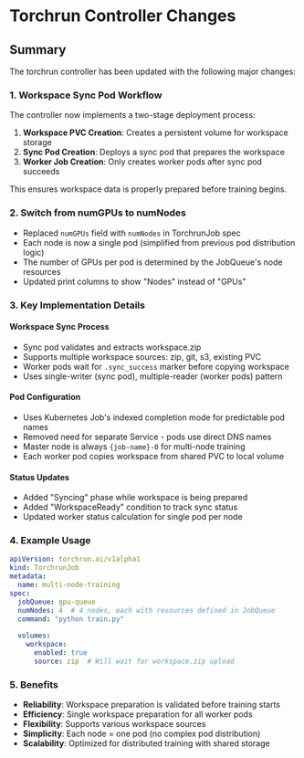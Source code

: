 # Torchrun Controller Changes

## Summary

The torchrun controller has been updated with the following major changes:

### 1. Workspace Sync Pod Workflow

The controller now implements a two-stage deployment process:
1. **Workspace PVC Creation**: Creates a persistent volume for workspace storage
2. **Sync Pod Creation**: Deploys a sync pod that prepares the workspace
3. **Worker Job Creation**: Only creates worker pods after sync pod succeeds

This ensures workspace data is properly prepared before training begins.

### 2. Switch from numGPUs to numNodes

- Replaced `numGPUs` field with `numNodes` in TorchrunJob spec
- Each node is now a single pod (simplified from previous pod distribution logic)
- The number of GPUs per pod is determined by the JobQueue's node resources
- Updated print columns to show "Nodes" instead of "GPUs"

### 3. Key Implementation Details

#### Workspace Sync Process
- Sync pod validates and extracts workspace.zip 
- Supports multiple workspace sources: zip, git, s3, existing PVC
- Worker pods wait for `.sync_success` marker before copying workspace
- Uses single-writer (sync pod), multiple-reader (worker pods) pattern

#### Pod Configuration
- Uses Kubernetes Job's indexed completion mode for predictable pod names
- Removed need for separate Service - pods use direct DNS names
- Master node is always `{job-name}-0` for multi-node training
- Each worker pod copies workspace from shared PVC to local volume

#### Status Updates
- Added "Syncing" phase while workspace is being prepared
- Added "WorkspaceReady" condition to track sync status
- Updated worker status calculation for single pod per node

### 4. Example Usage

```yaml
apiVersion: torchrun.ai/v1alpha1
kind: TorchrunJob
metadata:
  name: multi-node-training
spec:
  jobQueue: gpu-queue
  numNodes: 4  # 4 nodes, each with resources defined in JobQueue
  command: "python train.py"
  
  volumes:
    workspace:
      enabled: true
      source: zip  # Will wait for workspace.zip upload
```

### 5. Benefits

- **Reliability**: Workspace preparation is validated before training starts
- **Efficiency**: Single workspace preparation for all worker pods
- **Flexibility**: Supports various workspace sources
- **Simplicity**: Each node = one pod (no complex pod distribution)
- **Scalability**: Optimized for distributed training with shared storage 